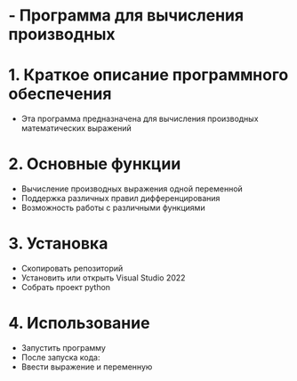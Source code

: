 # - Программа для вычисления производных
# 1. Краткое описание программного обеспечения
  - Эта программа предназначена для вычисления производных математических выражений
# 2. Основные функции 
  - Вычисление производных выражения одной переменной
  - Поддержка различных правил дифференцирования
  - Возможность работы с различными функциями
# 3. Установка
  - Скопировать репозиторий
  - Установить или открыть Visual Studio 2022
  - Собрать проект python
# 4. Использование
  - Запустить программу
  - После запуска кода:
  - Ввести выражение и переменную
